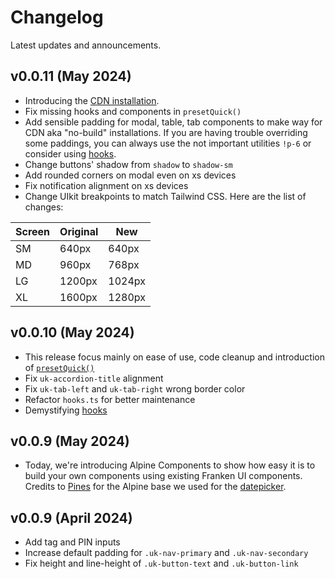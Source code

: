 # Changelog

<p class="mt-2 uk-text-lead">Latest updates and announcements.</p>

## v0.0.11 (May 2024)
- Introducing the [CDN installation](https://github.com/sveltecult/franken-ui-releases).
- Fix missing hooks and components in `presetQuick()`
- Add sensible padding for modal, table, tab components to make way for CDN aka "no-build" installations. If you are having trouble overriding some paddings, you can always use the not important utilities `!p-6` or consider using [hooks](/docs/hooks).
- Change buttons' shadow from `shadow` to `shadow-sm`
- Add rounded corners on modal even on xs devices
- Fix notification alignment on xs devices
- Change UIkit breakpoints to match Tailwind CSS. Here are the list of changes:

| **Screen** | **Original** | **New** |
|------------|--------------|---------|
| SM         | 640px        | 640px   |
| MD         | 960px        | 768px   |
| LG         | 1200px       | 1024px  |
| XL         | 1600px       | 1280px  |

## v0.0.10 (May 2024)
- This release focus mainly on ease of use, code cleanup and introduction of [`presetQuick()`](/docs/installation)
- Fix `uk-accordion-title` alignment
- Fix `uk-tab-left` and `uk-tab-right` wrong border color
- Refactor `hooks.ts` for better maintenance
- Demystifying [hooks](/docs/hooks)

## v0.0.9 (May 2024)
- Today, we're introducing Alpine Components to show how easy it is to build your own components using existing Franken UI components. Credits to [Pines](https://devdojo.com/pines) for the Alpine base we used for the [datepicker](/docs/datepicker).

## v0.0.9 (April 2024)

- Add tag and PIN inputs
- Increase default padding for `.uk-nav-primary` and `.uk-nav-secondary`
- Fix height and line-height of `.uk-button-text` and `.uk-button-link`